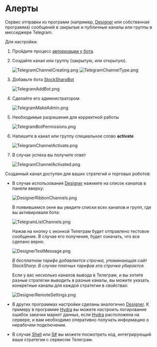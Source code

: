 # Алерты

Сервис отправки из программ (например, [Designer](Designer.md) или собственная программа) сообщений в закрытые и публичные каналы или группы в месседжере Telegram.

Для настройки:

1. Пройдите процесс [авторизации у бота](TelegramAuth.md).

2. Создайте канал или группу (закрытую, или открытую).

   ![TelegramChannelCreating.png](../images/TelegramChannelCreating.png)
   ![TelegramChannelType.png](../images/TelegramChannelType.png)

3. Добавьте бота [StockSharpBot](https://t.me/StockSharpBot)

   ![TelegramAddBot.png](../images/TelegramAddBot.png)

4. Сделайте его администратором

   ![TelegramMakeAdmin.png](../images/TelegramMakeAdmin.png)

5. Необходимые разрешения для корректной работы

   ![TelegramBotPermissions.png](../images/TelegramBotPermissions.png)

6. Напишите в канал или группу специальное слово **activate**

   ![TelegramChannelActivate.png](../images/TelegramChannelActivate.png)

7. В случае успеха вы получите ответ

   ![TelegramChannelActivated.png](../images/TelegramChannelActivated.png)

Созданный канал доступен для ваших стратегий и торговых роботов:

- В случае использования [Designer](Designer.md) нажмите на список каналов в панели вверху:

  ![DesignerRibbonChannels.png](../images/DesignerRibbonChannels.png)

  В появившемся окне вы увидите списки всех каналов и групп, где вы активировали бота:

  ![TelegramListChannels.png](../images/TelegramListChannels.png)

  Нажав на кнопку с иконкой Телеграм будет отправлено тестовое сообщение. В случае его получения, будет означать, что все сделано верно.

  ![DesignerTestMessage.png](../images/DesignerTestMessage.png)

  *В бесплатном тарифе добавляется строчка, упоминающая сайт StockSharp. В случае платных тарифов эта строчка убирается.*

  Если у вас несколько каналов вывода в Телеграм, и вы хотите разные стратегии выводить в разные каналы, вы можете указать конкретные каналы для каждой стратегии в свойствах:

  ![DesignerRemoteSettings.png](../images/DesignerRemoteSettings.png)

- В других программах настройки сделаны аналогично [Designer](Designer.md). К примеру в программе [Hydra](Hydra.md) вы можете настроить логирование ошибок закачки маркет данных, если [Hydra](Hydra.md) расположена на сервере, и вам необходимо оперативно получать информацию о нерабочем подключении.
- В случае [Shell](Shell.md) или [S\#](StockSharpAbout.md) вы можете посмотреть код, интегрирующий ваши стратегии с сервисом Телеграм.